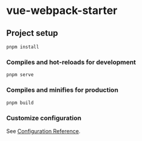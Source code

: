 # vue-webpack-starter

## Project setup
```
pnpm install
```

### Compiles and hot-reloads for development
```
pnpm serve
```

### Compiles and minifies for production
```
pnpm build
```

### Customize configuration
See [Configuration Reference](https://cli.vuejs.org/config/).
